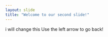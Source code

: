 ```yaml
---
layout: slide
title: "Welcome to our second slide!"
---
```

i will change this
Use the left arrow to go back!
